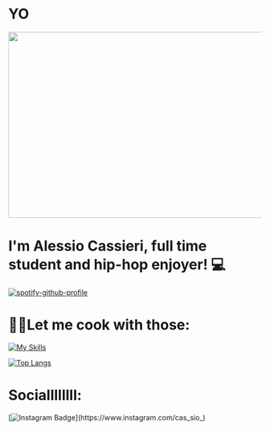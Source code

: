 # YO
  <img src ="https://media.giphy.com/media/fwtYgX4buYMJw0hJeA/giphy.gif" width="800" height="370" > <br>

# I'm Alessio Cassieri, full time student and hip-hop enjoyer! :computer:
 
[![spotify-github-profile](https://spotify-github-profile.vercel.app/api/view?uid=21qfkrxjcoiicqxb6vi5ayi5y&cover_image=true&theme=natemoo-re&show_offline=false&background_color=121212&interchange=false)](https://github.com/kittinan/spotify-github-profile)  <br>

# 👨‍🍳Let me cook with those:
 
[![My Skills](https://skillicons.dev/icons?i=c,java,py,php,js,html,bootstrap,css,angular,laravel,nodejs,r,blender,unity)](https://skillicons.dev)
 
[![Top Langs](https://github-readme-stats-sigma-five.vercel.app/api/top-langs/?username=Cassio7&langs_count=10&theme=tokyonight&layout=compact&hide_progress=true)](https://github.com/anuraghazra/github-readme-stats)

# Sociallllllll:
 
 [![Instagram Badge](https://img.shields.io/badge/-@cas_sio_-D7008A?style=flat-square&labelColor=D7008A&logo=Instagram&logoColor=white&link=https://www.instagram.com/cas_sio_)](https://www.instagram.com/cas_sio_)
